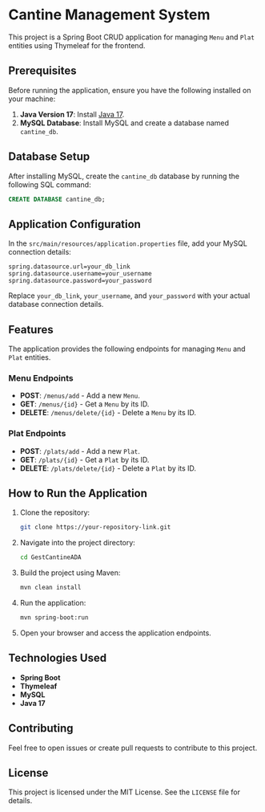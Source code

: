 
# Cantine Management System

This project is a Spring Boot CRUD application for managing `Menu` and `Plat` entities using Thymeleaf for the frontend.

## Prerequisites

Before running the application, ensure you have the following installed on your machine:

1. **Java Version 17**: Install [Java 17](https://www.oracle.com/java/technologies/javase-jdk17-downloads.html).
2. **MySQL Database**: Install MySQL and create a database named `cantine_db`.

## Database Setup

After installing MySQL, create the `cantine_db` database by running the following SQL command:

```sql
CREATE DATABASE cantine_db;
```

## Application Configuration

In the `src/main/resources/application.properties` file, add your MySQL connection details:

```properties
spring.datasource.url=your_db_link
spring.datasource.username=your_username
spring.datasource.password=your_password
```

Replace `your_db_link`, `your_username`, and `your_password` with your actual database connection details.

## Features

The application provides the following endpoints for managing `Menu` and `Plat` entities.

### Menu Endpoints

- **POST**: `/menus/add` - Add a new `Menu`.
- **GET**: `/menus/{id}` - Get a `Menu` by its ID.
- **DELETE**: `/menus/delete/{id}` - Delete a `Menu` by its ID.

### Plat Endpoints

- **POST**: `/plats/add` - Add a new `Plat`.
- **GET**: `/plats/{id}` - Get a `Plat` by its ID.
- **DELETE**: `/plats/delete/{id}` - Delete a `Plat` by its ID.

## How to Run the Application

1. Clone the repository:
    ```bash
    git clone https://your-repository-link.git
    ```

2. Navigate into the project directory:
    ```bash
    cd GestCantineADA
    ```

3. Build the project using Maven:
    ```bash
    mvn clean install
    ```

4. Run the application:
    ```bash
    mvn spring-boot:run
    ```

5. Open your browser and access the application endpoints.

## Technologies Used

- **Spring Boot**
- **Thymeleaf**
- **MySQL**
- **Java 17**

## Contributing

Feel free to open issues or create pull requests to contribute to this project.

## License

This project is licensed under the MIT License. See the `LICENSE` file for details.
